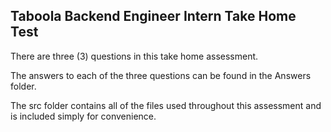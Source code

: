 ## Taboola Backend Engineer Intern Take Home Test 

There are three (3) questions in this take home assessment. <bl /> <bl />

The answers to each of the three questions can be found in the Answers folder. <bl /> <bl />

The src folder contains all of the files used throughout this assessment and is included simply for convenience.
